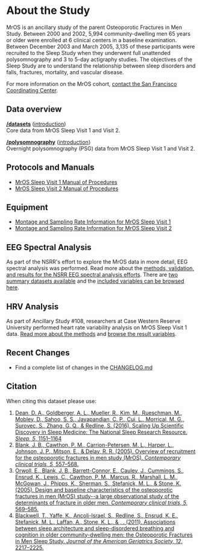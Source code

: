 # About the Study

MrOS is an ancillary study of the parent Osteoporotic Fractures in Men Study. Between 2000 and 2002, 5,994 community-dwelling men 65 years or older were enrolled at 6 clinical centers in a baseline examination. Between December 2003 and March 2005, 3,135 of these participants were recruited to the Sleep Study when they underwent full unattended polysomnography and 3 to 5-day actigraphy studies. The objectives of the Sleep Study are to understand the relationship between sleep disorders and falls, fractures, mortality, and vascular disease.

For more information on the MrOS cohort, [contact the San Francisco Coordinating Center](http://coordinatingcenter.ucsf.edu/research/studies.php).

## Data overview

**[/datasets](:files_path:/datasets)** ([introduction](:pages_path:/dataset-introduction.md)) <br/> Core data from MrOS Sleep Visit 1 and Visit 2.

**[/polysomnography](:files_path:/polysomnography)** ([introduction](:pages_path:/polysomnography-introduction.md))<br/> Overnight polysomnography (PSG) data from MrOS Sleep Visit 1 and Visit 2.

## Protocols and Manuals

- [MrOS Sleep Visit 1 Manual of Procedures](:files_path:/documentation?f=MrOS_Visit1_PSG_Manual_of_Procedures.pdf)
- [MrOS Sleep Visit 2 Manual of Procedures](:files_path:/documentation?f=MrOS_Visit2_PSG_Manual_of_Procedures.pdf)

## Equipment
- [Montage and Sampling Rate Information for MrOS Sleep Visit 1](:pages_path:/equipment-mros1.md)
- [Montage and Sampling Rate Information for MrOS Sleep Visit 2](:pages_path:/equipment-mros2.md)

## EEG Spectral Analysis

As part of the NSRR's effort to explore the MrOS data in more detail, EEG spectral analysis was performed. Read more about the [methods, validation, and results for the NSRR EEG spectral analysis efforts](:pages_path:/eeg-spectral-analysis.md). There are [two summary datasets available](:files_path:/datasets/eeg-spectral-analysis) and the [included variables can be browsed here](https://www.sleepdata.org/datasets/mros/variables?folder=Spectral+Analysis).

## HRV Analysis

As part of Ancillary Study #108, researchers at Case Western Reserve University performed heart rate variability analysis on MrOS Sleep Visit 1 data. [Read more about the methods](:files_path:/documentation?f=MrOS_Visit1_HVS_Dataset_Information.pdf) and [browse the result variables](https://www.sleepdata.org/datasets/mros/variables?folder=HRV+Analysis).

## Recent Changes

- Find a complete list of changes in the [CHANGELOG.md](:pages_path:/CHANGELOG.md)

## Citation

When citing this dataset please use:

1. [Dean, D. A., Goldberger, A. L., Mueller, R., Kim, M., Rueschman, M., Mobley, D., Sahoo, S. S., Jayapandian, C. P., Cui, L., Morrical, M. G., Surovec, S., Zhang, G. Q., & Redline, S. (2016). Scaling Up Scientific Discovery in Sleep Medicine: The National Sleep Research Resource. *Sleep, 5*, 1151–1164](http://www.ncbi.nlm.nih.gov/pubmed/27070134)
2. [Blank, J. B., Cawthon, P. M., Carrion-Petersen, M. L., Harper, L., Johnson, J. P., Mitson, E., & Delay, R. R. (2005). Overview of recruitment for the osteoporotic fractures in men study (MrOS). *Contemporary clinical trials, 5,* 557–568.](http://www.ncbi.nlm.nih.gov/pubmed/16085466)
3. [Orwoll, E., Blank, J. B., Barrett-Connor, E., Cauley, J., Cummings, S., Ensrud, K., Lewis, C., Cawthon, P. M., Marcus, R., Marshall, L. M., McGowan, J., Phipps, K., Sherman, S., Stefanick, M. L., & Stone, K. (2005). Design and baseline characteristics of the osteoporotic fractures in men (MrOS) study--a large observational study of the determinants of fracture in older men. *Contemporary clinical trials, 5,* 569–585.](http://www.ncbi.nlm.nih.gov/pubmed/16084776)
4. [Blackwell, T., Yaffe, K., Ancoli-Israel, S., Redline, S., Ensrud, K. E., Stefanick, M. L., Laffan, A., Stone, K. L., & , . (2011). Associations between sleep architecture and sleep-disordered breathing and cognition in older community-dwelling men: the Osteoporotic Fractures in Men Sleep Study. *Journal of the American Geriatrics Society, 12,* 2217–2225.](http://www.ncbi.nlm.nih.gov/pubmed/22188071)
